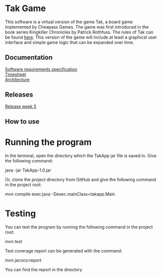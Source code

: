 # Tak Game

This software is a virtual version of the game Tak, a board game implemented by Cheapass Games. The game was first introduced in the book series Kingkiller Chronicles by Patrick Rothfuss. The rules of Tak can be found [here](http://cheapass.com/wp-content/uploads/2016/07/Tak-Beta-Rules.pdf). This version of the game will include at least a graphical user interface and simple game logic that can be expanded over time.

## Documentation

[Software requirements specification](https://github.com/uradora/OT-Tak-Game/blob/master/documentation/softwarerequiments.md)  
[Timesheet](https://github.com/uradora/OT-Tak-Game/blob/master/documentation/timesheet.md)  
[Architecture](https://github.com/uradora/OT-Tak-Game/blob/master/documentation/arkkitehtuuri.md)

## Releases

[Release week 5](https://github.com/uradora/OT-Tak-Game/releases/tag/viikko5)

## How to use

# Running the program

In the terminal, open the directory which the TakApp jar file is saved in. Give the following command:

  java -jar TakApp-1.0.jar 

Or, clone the project directory from GitHub and give the following command in the project root:

  mvn compile exec:java -Dexec.mainClass=takapp.Main
  
# Testing

You can test the program by running the following command in the project root:

  mvn test
  
Test coverage report can be generated with the command:

  mvn jacoco:report
  
You can find the report in the directory 


